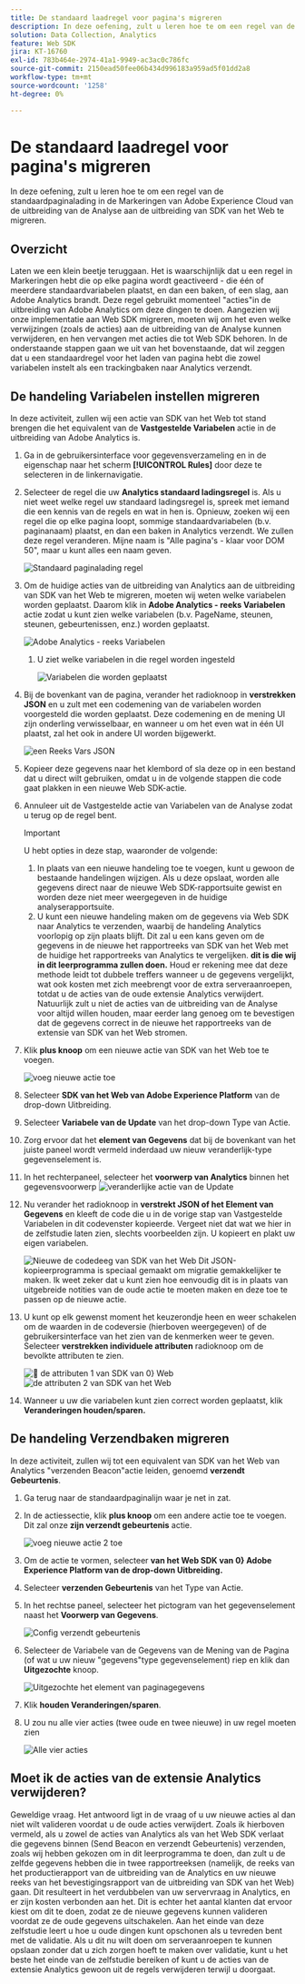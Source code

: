 ```yaml
---
title: De standaard laadregel voor pagina's migreren
description: In deze oefening, zult u leren hoe te om een regel van de standaardpaginalading in de Markeringen van Adobe Experience Cloud van de uitbreiding van de Analyse aan de uitbreiding van SDK van het Web te migreren.
solution: Data Collection, Analytics
feature: Web SDK
jira: KT-16760
exl-id: 783b464e-2974-41a1-9949-ac3ac0c786fc
source-git-commit: 2150ead50fee06b434d996183a959ad5f01dd2a8
workflow-type: tm+mt
source-wordcount: '1258'
ht-degree: 0%

---
```


# De standaard laadregel voor pagina&#39;s migreren

In deze oefening, zult u leren hoe te om een regel van de standaardpaginalading in de Markeringen van Adobe Experience Cloud van de uitbreiding van de Analyse aan de uitbreiding van SDK van het Web te migreren.

## Overzicht

Laten we een klein beetje teruggaan. Het is waarschijnlijk dat u een regel in Markeringen hebt die op elke pagina wordt geactiveerd - die één of meerdere standaardvariabelen plaatst, en dan een baken, of een slag, aan Adobe Analytics brandt. Deze regel gebruikt momenteel &quot;acties&quot;in de uitbreiding van Adobe Analytics om deze dingen te doen. Aangezien wij onze implementatie aan Web SDK migreren, moeten wij om het even welke verwijzingen (zoals de acties) aan de uitbreiding van de Analyse kunnen verwijderen, en hen vervangen met acties die tot Web SDK behoren. In de onderstaande stappen gaan we uit van het bovenstaande, dat wil zeggen dat u een standaardregel voor het laden van pagina hebt die zowel variabelen instelt als een trackingbaken naar Analytics verzendt.

## De handeling Variabelen instellen migreren

In deze activiteit, zullen wij een actie van SDK van het Web tot stand brengen die het equivalent van de **Vastgestelde Variabelen** actie in de uitbreiding van Adobe Analytics is.

1. Ga in de gebruikersinterface voor gegevensverzameling en in de eigenschap naar het scherm **[!UICONTROL Rules]** door deze te selecteren in de linkernavigatie.
1. Selecteer de regel die uw **Analytics standaard ladingsregel** is. Als u niet weet welke regel uw standaard ladingsregel is, spreek met iemand die een kennis van de regels en wat in hen is. Opnieuw, zoeken wij een regel die op elke pagina loopt, sommige standaardvariabelen (b.v. paginanaam) plaatst, en dan een baken in Analytics verzendt. We zullen deze regel veranderen. Mijne naam is &quot;Alle pagina&#39;s - klaar voor DOM 50&quot;, maar u kunt alles een naam geven.

   ![ Standaard paginalading regel ](assets/default-page-load-rule.jpg)

1. Om de huidige acties van de uitbreiding van Analytics aan de uitbreiding van SDK van het Web te migreren, moeten wij weten welke variabelen worden geplaatst. Daarom klik in **Adobe Analytics - reeks Variabelen** actie zodat u kunt zien welke variabelen (b.v. PageName, steunen, steunen, gebeurtenissen, enz.) worden geplaatst.

   ![ Adobe Analytics - reeks Variabelen ](assets/aa-set-variables.jpg)
   1. U ziet welke variabelen in die regel worden ingesteld

      ![ Variabelen die ](assets/aa-vars-set.jpg) worden geplaatst

1. Bij de bovenkant van de pagina, verander het radioknoop in **verstrekken JSON** en u zult met een codemening van de variabelen worden voorgesteld die worden geplaatst. Deze codemening en de mening UI zijn onderling verwisselbaar, en wanneer u om het even wat in één UI plaatst, zal het ook in andere UI worden bijgewerkt.

   ![ een Reeks Vars JSON ](assets/aa-setvars-json.jpg)

1. Kopieer deze gegevens naar het klembord of sla deze op in een bestand dat u direct wilt gebruiken, omdat u in de volgende stappen die code gaat plakken in een nieuwe Web SDK-actie.
1. Annuleer uit de Vastgestelde actie van Variabelen van de Analyse zodat u terug op de regel bent.

   >[!IMPORTANT]
   >
   >U hebt opties in deze stap, waaronder de volgende:
   >1. In plaats van een nieuwe handeling toe te voegen, kunt u gewoon de bestaande handelingen wijzigen. Als u deze opslaat, worden alle gegevens direct naar de nieuwe Web SDK-rapportsuite gewist en worden deze niet meer weergegeven in de huidige analyserapportsuite.
   >1. U kunt een nieuwe handeling maken om de gegevens via Web SDK naar Analytics te verzenden, waarbij de handeling Analytics voorlopig op zijn plaats blijft. Dit zal u een kans geven om de gegevens in de nieuwe het rapportreeks van SDK van het Web met de huidige het rapportreeks van Analytics te vergelijken. **dit is die wij in dit leerprogramma zullen doen.** Houd er rekening mee dat deze methode leidt tot dubbele treffers wanneer u de gegevens vergelijkt, wat ook kosten met zich meebrengt voor de extra serveraanroepen, totdat u de acties van de oude extensie Analytics verwijdert. Natuurlijk zult u niet de acties van de uitbreiding van de Analyse voor altijd willen houden, maar eerder lang genoeg om te bevestigen dat de gegevens correct in de nieuwe het rapportreeks van de extensie van SDK van het Web stromen.

1. Klik **plus knoop** om een nieuwe actie van SDK van het Web toe te voegen.

   ![ voeg nieuwe actie ](assets/add-new-action.jpg) toe

1. Selecteer **SDK van het Web van Adobe Experience Platform** van de drop-down Uitbreiding.
1. Selecteer **Variabele van de Update** van het drop-down Type van Actie.
1. Zorg ervoor dat het **element van Gegevens** dat bij de bovenkant van het juiste paneel wordt vermeld inderdaad uw nieuw veranderlijk-type gegevenselement is.
1. In het rechterpaneel, selecteer het **voorwerp van Analytics** binnen het gegevensvoorwerp
   ![ veranderlijke actie van de Update ](assets/define-update-variable-action.jpg)
1. Nu verander het radioknoop in **verstrekt JSON of het Element van Gegevens** en kleeft de code die u in de vorige stap van Vastgestelde Variabelen in dit codevenster kopieerde. Vergeet niet dat wat we hier in de zelfstudie laten zien, slechts voorbeelden zijn. U kopieert en plakt uw eigen variabelen.

   ![ Nieuwe de codedeeg van SDK van het Web ](assets/new-websdk-code-paste.jpg)
Dit JSON-kopieerprogramma is speciaal gemaakt om migratie gemakkelijker te maken. Ik weet zeker dat u kunt zien hoe eenvoudig dit is in plaats van uitgebreide notities van de oude actie te moeten maken en deze toe te passen op de nieuwe actie.

1. U kunt op elk gewenst moment het keuzerondje heen en weer schakelen om de waarden in de codeversie (hierboven weergegeven) of de gebruikersinterface van het zien van de kenmerken weer te geven. Selecteer **verstrekken individuele attributen** radioknoop om de bevolkte attributen te zien.

   ![&#128279;](assets/websdk-attributes-1.jpg) de attributen 1 van SDK van 0&rbrace; Web
   ![ de attributen 2 van SDK van het Web ](assets/websdk-attributes-2.jpg)

1. Wanneer u uw die variabelen kunt zien correct worden geplaatst, klik **Veranderingen houden/sparen.**

## De handeling Verzendbaken migreren

In deze activiteit, zullen wij tot een equivalent van SDK van het Web van Analytics &quot;verzenden Beacon&quot;actie leiden, genoemd **verzendt Gebeurtenis**.

1. Ga terug naar de standaardpaginalijn waar je net in zat.
1. In de actiessectie, klik **plus knoop** om een andere actie toe te voegen. Dit zal onze **zijn verzendt gebeurtenis** actie.

   ![ voeg nieuwe actie 2 ](assets/add-new-action-2.jpg) toe

1. Om de actie te vormen, selecteer **van het Web SDK van 0&rbrace; Adobe Experience Platform van de drop-down Uitbreiding.**
1. Selecteer **verzenden Gebeurtenis** van het Type van Actie.
1. In het rechtse paneel, selecteer het pictogram van het gegevenselement naast het **Voorwerp van Gegevens**.

   ![ Config verzendt gebeurtenis ](assets/send-event-config.jpg)

1. Selecteer de Variabele van de Gegevens van de Mening van de Pagina (of wat u uw nieuw &quot;gegevens&quot;type gegevenselement) riep en klik dan **Uitgezochte** knoop.

   ![ Uitgezochte het element van paginagegevens ](assets/select-data-element-variable.jpg)

1. Klik **houden Veranderingen/sparen**.
1. U zou nu alle vier acties (twee oude en twee nieuwe) in uw regel moeten zien

   ![ Alle vier acties ](assets/all-four-actions.jpg)

## Moet ik de acties van de extensie Analytics verwijderen?

Geweldige vraag. Het antwoord ligt in de vraag of u uw nieuwe acties al dan niet wilt valideren voordat u de oude acties verwijdert. Zoals ik hierboven vermeld, als u zowel de acties van Analytics als van het Web SDK verlaat die gegevens binnen (Send Beacon en verzendt Gebeurtenis) verzenden, zoals wij hebben gekozen om in dit leerprogramma te doen, dan zult u de zelfde gegevens hebben die in twee rapportreeksen (namelijk, de reeks van het productierapport van de uitbreiding van de Analytics en uw nieuwe reeks van het bevestigingsrapport van de uitbreiding van SDK van het Web) gaan. Dit resulteert in het verdubbelen van uw servervraag in Analytics, en er zijn kosten verbonden aan het. Dit is echter het aantal klanten dat ervoor kiest om dit te doen, zodat ze de nieuwe gegevens kunnen valideren voordat ze de oude gegevens uitschakelen. Aan het einde van deze zelfstudie leert u hoe u oude dingen kunt opschonen als u tevreden bent met de validatie. Als u dit nu wilt doen om serveraanroepen te kunnen opslaan zonder dat u zich zorgen hoeft te maken over validatie, kunt u het beste het einde van de zelfstudie bereiken of kunt u de acties van de extensie Analytics gewoon uit de regels verwijderen terwijl u doorgaat.

